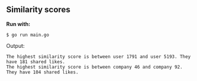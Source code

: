 ## Similarity scores

**Run with:**
```
$ go run main.go
```

Output:
```
The highest similarity score is between user 1791 and user 5193. They have 181 shared likes.
The highest similarity score is between company 46 and company 92. They have 104 shared likes.
```

